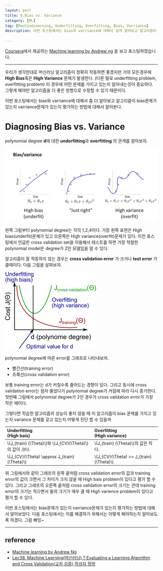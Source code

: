 ```yaml
---
layout: post
title: 8.Bias vs. Variance
category: [ML]
tag: [MachineLearning, Underfitting, Overfitting, Bias, Varriance]
description: 이번 포스팅에서는 bias와 varriance에 대해서 깊게 알아보고 알고리즘이 bias문제가 있는지 varriance문제가 있는지 평가하는 방법에 대해서 알아본다.

---
```


[Coursera](https://www.coursera.org/)에서 제공하는 [Machine learning by Andrew ng](https://www.coursera.org/learn/machine-learning/) 을 보고 포스팅하였습니다.

---
우리가 생각한대로 머신러닝 알고리즘이 정확히 작동하면 좋겠지만 거의 모든경우에 **High Bias**혹은 **High Variance** 문제가 발생한다. (다른 말로 underfitting problem, overfitting problem) 이 경우에 어떤 문제를 가지고 있는지 알아내는것이 중요하다. 그렇게 해야만 알고리즘을 더 좋은 방향으로 수정할 수 있기 때문이다.

이번 포스팅에서는 bias와 varriance에 대해서 좀 더 알아보고 알고리즘이 bias문제가 있는지 varriance문제가 있는지 평가하는 방법에 대해서 알아본다.

# Diagnosing Bias vs. Variance

polynomial degree **d**에 대한 **underfitting**과 **overfitting** 의 관계를 알아보자.

![예1](/images/MachineLearning/ml8/0.png)

왼쪽 그림부터 polynomial degree는 각각  1,2,4이다. 가장 왼쪽 표현은 High bias(underfit)문제가 있고 오른쪽은 High variance(overfit)문제가 있다. 이전 포스팅에서 언급한 cross validation set을 이용해서 테스트를 하면 가장 적절한 polynomial model은 degree가 2인 모델임을 알 수 있다.

알고리즘이 잘 작동하지 않는 경우는 **cross validation error** 가 크거나 **test error** 가 클때이다. 다음 그림을 살펴보자.

![예1](/images/MachineLearning/ml8/300px-Features-and-polynom-degree.png)

polynomial degree에 따른 error를 그래프로 나타내보자.

 - 빨간선(training error)
 - 초록선(cross validation error)

보통 training error는 d가 커질수록 줄어드는 경향이 있다. 그리고 동시에 cross validation error는 점차 줄었다가 polynomial degree가 커짐에 따라 다시 증가한다. 첫번째 그림에서 polynomial degree가 2인 경우가 cross validation error가 가장 작은 때이다.


그렇다면 학습한 알고리즘의 성능이 좋지 않을 때 이 알고리즘이 bias 문제를 가지고 있는지 variance 문제를 갖고 있는지 어떻게 진단 할 수 있을까

| **Underfitting** <br> (High bais) | **Overfitting**  <br> (High variance) |
|:----------------------------------|:--------------------------------------|
| \\(J_{train} (\Theta)\\)와 \\(J_{CV}(\Theta)\\) 의 값이 크다. | \\(J_{train} (\Theta)\\)의 값은 작다.  |
| \\(J_{CV}(\Theta) \approx J_{train} (\Theta)\\) | \\(J_{CV}(\Theta) \>\> J_{train}(\Theta)\\) |

위 그림에서와 같이 그래프의 왼쪽 끝처럼 cross validation error의 값과 training error의 값이 크면서 그 차이가 크지 않을 때 High bais problem이 있다고 평가 할 수 있다. 그리고 그래프의 오른쪽 끝처럼 cross validation error의 크기는 큰데 training error의 크기는 작으면서 둘의 크기가 매우 클 때 High varience problem이 있다고 평가 할 수 있다.

이번 포스팅에서는 bias문제가 있는지 varriance문제가 있는지 평가하는 방법에 대해서 알아보았다. 다음 포스팅에서는 이를 해결하기 위해서는 어떻게 해야하는지 알아보도록 하겠다. 그럼 빠잉~

---

## reference

 - [Machine learning by Andrew Ng](https://www.coursera.org/learn/machine-learning)
 - [Lec38. Machine Learning(머신러닝) ? Evaluating a Learning Algorithm and Cross Validation(교차 검증) 작성자 헐멍](http://blog.naver.com/mypa3424/220576318791)
